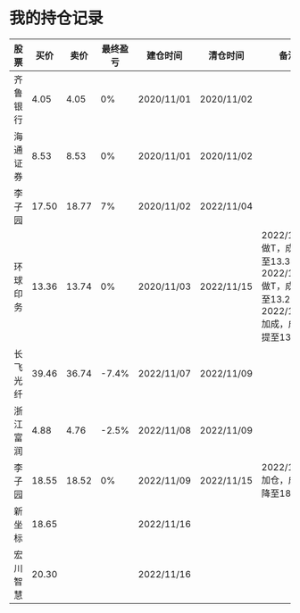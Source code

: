 # 我的持仓记录



| 股票     | 买价  | 卖价  | 最终盈亏 | 建仓时间   | 清仓时间   | 备注                                                         |
| -------- | ----- | ----- | -------- | ---------- | ---------- | ------------------------------------------------------------ |
| 齐鲁银行 | 4.05  | 4.05  | 0%       | 2020/11/01 | 2020/11/02 |                                                              |
| 海通证券 | 8.53  | 8.53  | 0%       | 2020/11/01 | 2020/11/02 |                                                              |
| 李子园   | 17.50 | 18.77 | 7%       | 2020/11/02 | 2022/11/04 |                                                              |
| 环球印务 | 13.36 | 13.74 | 0%       | 2020/11/03 | 2022/11/15 | 2022/11/04做T，成本降至13.33<br />2022/11/07做T，成本降至13.22<br />2022/11/11加成，成本提至13.73 |
| 长飞光纤 | 39.46 | 36.74 | -7.4%    | 2022/11/07 | 2022/11/09 |                                                              |
| 浙江富润 | 4.88  | 4.76  | -2.5%    | 2022/11/08 | 2022/11/09 |                                                              |
| 李子园   | 18.55 | 18.52 | 0%       | 2022/11/09 | 2022/11/15 | 2022/11/10加仓，成本降至18.50                                |
| 新坐标   | 18.65 |       |          | 2022/11/16 |            |                                                              |
| 宏川智慧 | 20.30 |       |          | 2022/11/16 |            |                                                              |

